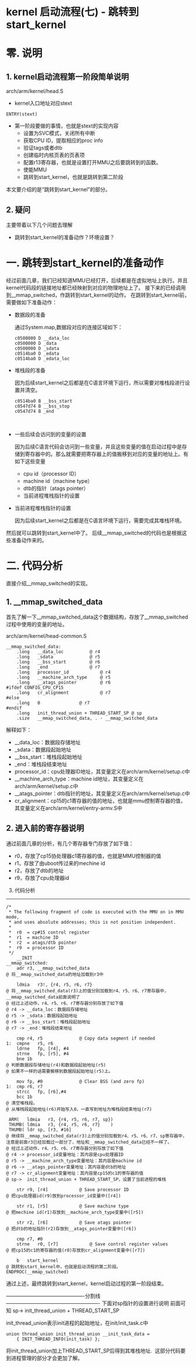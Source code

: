 # kernel 启动流程(七) - 跳转到start_kernel

# 零. 说明

## 1. kernel启动流程第一阶段简单说明

arch/arm/kernel/head.S

- kernel入口地址对应stext

```
ENTRY(stext)
```

- 第一阶段要做的事情，也就是stext的实现内容
  - 设置为SVC模式，关闭所有中断
  - 获取CPU ID，提取相应的proc info
  - 验证tags或者dtb
  - 创建临时内核页表的页表项
  - 配置r13寄存器，也就是设置打开MMU之后要跳转到的函数。
  - 使能MMU
  - 跳转到start_kernel，也就是跳转到第二阶段

本文要介绍的是“跳转到start_kernel”的部分。

## 2. 疑问

主要带着以下几个问题去理解

- 跳转到start_kernel的准备动作？环境设置？

# 一. 跳转到start_kernel的准备动作

经过前面几章，我们已经知道MMU已经打开，后续都是在虚拟地址上执行。并且kernel代码段的链接地址都已经映射到对应的物理地址上了。 
接下来的已经调用到__mmap_switched，作跳转到start_kernel的动作。 在跳转到start_kernel前，需要做如下准备动作：

- 数据段的准备 

  通过System.map,数据段对应的连接区域如下：

  ```
  c0500000 D __data_loc
  c0500000 D _data
  c0500000 D _sdata
  c0514ba0 D _edata
  c0514ba0 D _edata_loc
  ```

- 堆栈段的准备 

  因为后续start_kernel之后都是在C语言环境下运行，所以需要对堆栈段进行设置并清空。

  ```
  c0514ba0 B __bss_start
  c0547d74 B __bss_stop
  c0547d74 B _end
  ```

  ​



- 一些后续会访问到的变量的设置 

  因为后续C语言代码会访问到一些变量，并且这些变量的值在启动过程中是存储到寄存器中的。那么就需要把寄存器上的值搬移到对应的变量的地址上。有如下这些变量

  - cpu id（processor ID）
  - machine id（machine type）
  - dtb的指针（atags pointer）
  - 当前进程堆栈指针的设置

- 当前进程堆栈指针的设置 

  因为后续start_kernel之后都是在C语言环境下运行，需要完成其堆栈环境。

然后就可以跳转到start_kernel中了。 后续__mmap_switched的代码也是根据这些准备动作来的。

# 二. 代码分析

直接介绍__mmap_switched的实现。

## 1. __mmap_switched_data

首先了解一下__mmap_switched_data这个数据结构，存放了__mmap_switched过程中使用的变量的地址。 

arch/arm/kernel/head-common.S

```
__mmap_switched_data:
    .long   __data_loc          @ r4
    .long   _sdata              @ r5
    .long   __bss_start         @ r6
    .long   _end                @ r7
    .long   processor_id            @ r4
    .long   __machine_arch_type     @ r5
    .long   __atags_pointer         @ r6
#ifdef CONFIG_CPU_CP15
    .long   cr_alignment            @ r7
#else
    .long   0               @ r7
#endif
    .long   init_thread_union + THREAD_START_SP @ sp
    .size   __mmap_switched_data, . - __mmap_switched_data
```

解释如下：

- __data_loc：数据段存储地址
- _sdata：数据段起始地址
- __bss_start：堆栈段起始地址
- _end：堆栈段结束地址
- processor_id：cpu处理器ID地址，其变量定义在arch/arm/kernel/setup.c中
- __machine_arch_type：machine id地址，其变量定义在arch/arm/kernel/setup.c中
- __atags_pointer：dtb指针的地址，其变量定义在arch/arm/kernel/setup.c中
- cr_alignment：cp15的c1寄存器的值的地址，也就是mmu控制寄存器的值，其变量定义在arch/arm/kernel/entry-armv.S中

## 2. 进入前的寄存器说明

通过前面几章的分析，有几个寄存器专门存放了如下值：

- r0，存放了cp15协处理器c1寄存器的值，也就是MMU控制器的值
- r1，存放了由uboot传过来的mechine id
- r2，存放了dtb的地址
- r9，存放了cpu处理器id

3. 代码分析
--------------------- 
```
/*
 * The following fragment of code is executed with the MMU on in MMU mode,
 * and uses absolute addresses; this is not position independent.
 *
 *  r0  = cp#15 control register
 *  r1  = machine ID
 *  r2  = atags/dtb pointer
 *  r9  = processor ID
 */
    __INIT
__mmap_switched:
    adr r3, __mmap_switched_data
@ 将__mmap_switched_data的地址加载到r3中

    ldmia   r3!, {r4, r5, r6, r7}
@ 将__mmap_switched_data(r3)上的值分别加载到r4、r5、r6、r7寄存器中，__mmap_switched_data前面说明了
@ 经过上述动作，r4、r5、r6、r7寄存器分别存放了如下值
@ r4 -> __data_loc：数据段存储地址
@ r5 -> _sdata：数据段起始地址
@ r6 -> __bss_start：堆栈段起始地址
@ r7 -> _end：堆栈段结束地址

    cmp r4, r5              @ Copy data segment if needed
1:  cmpne   r5, r6
    ldrne   fp, [r4], #4
    strne   fp, [r5], #4
    bne 1b
@ 判断数据段存储地址(r4)和数据段起始地址(r5)
@ 如果不一样的话需要搬移到数据段起始地址(r5)上。

    mov fp, #0              @ Clear BSS (and zero fp)
1:  cmp r6, r7
    strcc   fp, [r6],#4
    bcc 1b
@ 清空堆栈段。
@ 从堆栈段起始地址(r6)开始写入0，一直写到地址为堆栈段结束地址(r7)

 ARM(   ldmia   r3, {r4, r5, r6, r7, sp})
 THUMB( ldmia   r3, {r4, r5, r6, r7}    )
 THUMB( ldr sp, [r3, #16]       )
@ 继续将__mmap_switched_data(r3)上的值分别加载到r4、r5、r6、r7、sp寄存器中，注意是前面r3已经加载过一部分了，地址和__mmap_switched_data已经不一样了。
@ 经过上述动作，r4、r5、r6、r7寄存器分别存放了如下值
@ r4 -> processor_id变量地址：其内容是cpu处理器ID
@ r5 -> __machine_arch_type变量地址：其内容是machine id
@ r6 -> __atags_pointer变量地址：其内容是dtb的地址
@ r7 -> cr_alignment变量地址：其内容是cp15的c1的寄存器的值
@ sp->  init_thread_union + THREAD_START_SP，设置了当前进程的堆栈

    str r9, [r4]            @ Save processor ID
@ 把cpu处理器id(r9)放到processor_id变量中([r4])

    str r1, [r5]            @ Save machine type
@ 把mechine id(r1)存放到__machine_arch_type变量中([r5])

    str r2, [r6]            @ Save atags pointer
@ 把dtb的地址指针(r2)存放到__atags_pointer变量中([r6])

    cmp r7, #0
    strne   r0, [r7]            @ Save control register values
@ 把cp15的c1的寄存器的值(r0)存放到cr_alignment变量中([r7])

    b   start_kernel
@ 跳转到start_kernel中，也就是启动流程的第二阶段。
ENDPROC(__mmap_switched)
```

通过上述，最终跳转到start_kernel，kernel启动过程的第一阶段结束。

———————————————-分割线——————————————————- 
下面对sp指针的设置进行说明 
前面可知 sp-> init_thread_union + THREAD_START_SP 

init_thread_union表示init进程的起始地址，在init/init_task.c中

```
union thread_union init_thread_union __init_task_data =
    { INIT_THREAD_INFO(init_task) };
```

将init_thread_union加上THREAD_START_SP后得到其堆栈地址. 
这部分代码要到进程管理的部分才会更加了解。